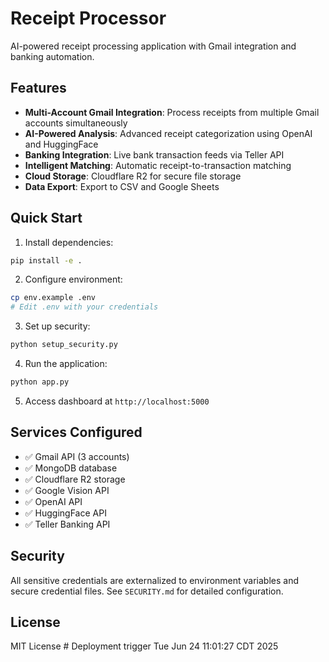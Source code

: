 # Receipt Processor

AI-powered receipt processing application with Gmail integration and banking automation.

## Features

- **Multi-Account Gmail Integration**: Process receipts from multiple Gmail accounts simultaneously
- **AI-Powered Analysis**: Advanced receipt categorization using OpenAI and HuggingFace
- **Banking Integration**: Live bank transaction feeds via Teller API
- **Intelligent Matching**: Automatic receipt-to-transaction matching
- **Cloud Storage**: Cloudflare R2 for secure file storage
- **Data Export**: Export to CSV and Google Sheets

## Quick Start

1. Install dependencies:
```bash
pip install -e .
```

2. Configure environment:
```bash
cp env.example .env
# Edit .env with your credentials
```

3. Set up security:
```bash
python setup_security.py
```

4. Run the application:
```bash
python app.py
```

5. Access dashboard at `http://localhost:5000`

## Services Configured

- ✅ Gmail API (3 accounts)
- ✅ MongoDB database
- ✅ Cloudflare R2 storage
- ✅ Google Vision API
- ✅ OpenAI API
- ✅ HuggingFace API
- ✅ Teller Banking API

## Security

All sensitive credentials are externalized to environment variables and secure credential files. See `SECURITY.md` for detailed configuration.

## License

MIT License # Deployment trigger Tue Jun 24 11:01:27 CDT 2025
